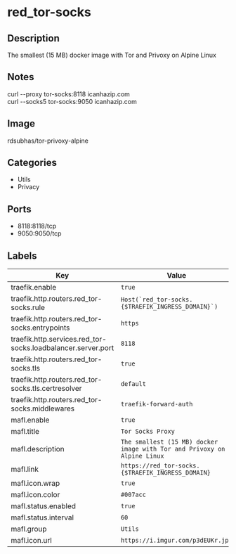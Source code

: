 # red_tor-socks

## Description
The smallest (15 MB) docker image with Tor and Privoxy on Alpine Linux

## Notes
curl \-\-proxy tor\-socks:8118 icanhazip.com   
curl \-\-socks5 tor\-socks:9050 icanhazip.com

## Image
rdsubhas/tor-privoxy-alpine

## Categories
- Utils
- Privacy

## Ports
- 8118:8118/tcp
- 9050:9050/tcp

## Labels
| Key | Value |
|-----|-------|
| traefik.enable | ```true``` |
| traefik.http.routers.red_tor-socks.rule | ```Host(`red_tor-socks.{$TRAEFIK_INGRESS_DOMAIN}`)``` |
| traefik.http.routers.red_tor-socks.entrypoints | ```https``` |
| traefik.http.services.red_tor-socks.loadbalancer.server.port | ```8118``` |
| traefik.http.routers.red_tor-socks.tls | ```true``` |
| traefik.http.routers.red_tor-socks.tls.certresolver | ```default``` |
| traefik.http.routers.red_tor-socks.middlewares | ```traefik-forward-auth``` |
| mafl.enable | ```true``` |
| mafl.title | ```Tor Socks Proxy``` |
| mafl.description | ```The smallest (15 MB) docker image with Tor and Privoxy on Alpine Linux``` |
| mafl.link | ```https://red_tor-socks.{$TRAEFIK_INGRESS_DOMAIN}``` |
| mafl.icon.wrap | ```true``` |
| mafl.icon.color | ```#007acc``` |
| mafl.status.enabled | ```true``` |
| mafl.status.interval | ```60``` |
| mafl.group | ```Utils``` |
| mafl.icon.url | ```https://i.imgur.com/p3dEUKr.jpg``` |

